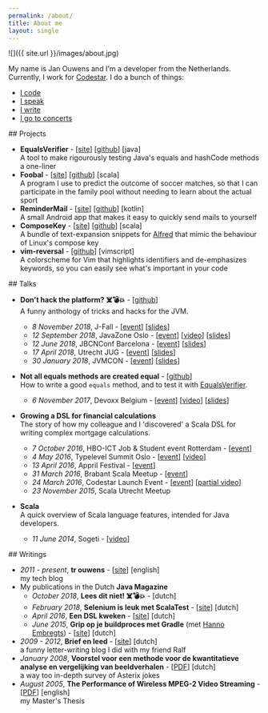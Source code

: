 ```yaml
---
permalink: /about/
title: About me
layout: single
---
```

![]({{ site.url }}/images/about.jpg)

My name is Jan Ouwens and I'm a developer from the Netherlands. Currently, I work for [Codestar](http://www.codestar.nl). I do a bunch of things:

* [I code](#projects)
* [I speak](#talks)
* [I write](#writings)
* [I go to concerts](http://jqno.nl/concerts)


<a name="projects"/>
## Projects

* **EqualsVerifier** - [[site](http://jqno.nl/equalsverifier)] [[github](https://github.com/jqno/equalsverifier)] [java]<br>
  A tool to make rigourously testing Java's equals and hashCode methods a one-liner
* **Foobal** - [[site](https://jqno.nl/tags-detail/#foobal)] [[github](https://github.com/jqno/foobal)] [scala]<br>
  A program I use to predict the outcome of soccer matches, so that I can participate in the family pool without needing to learn about the actual sport
* **ReminderMail** - [[site](https://jqno.nl/remindermail)] [[github](https://github.com/jqno/remindermail)] [kotlin]<br>
  A small Android app that makes it easy to quickly send mails to yourself
* **ComposeKey** - [[site](https://jqno.nl/ComposeKey.alfredsnippets/)] [[github](https://github.com/jqno/ComposeKey.alfredsnippets)] [scala]<br>
  A bundle of text-expansion snippets for [Alfred](https://www.alfredapp.com/) that mimic the behaviour of Linux's compose key
* **vim-reversal** - [[github](https://github.com/jqno/vim-reversal)] [vimscript]<br>
  A colorscheme for Vim that highlights identifiers and de-emphasizes keywords, so you can easily see what's important in your code


<a name="talks"/>
## Talks

* **Don't hack the platform? ☠️💣💥** - [[github](https://github.com/jqno/dont-hack-the-platform-talk/)]<br>
  A funny anthology of tricks and hacks for the JVM.
  * _8 November 2018_, J-Fall - [[event](https://jfall.nl/sessions/dont-hack-the-jvm/)] [[slides](http://jqno.nl/dont-hack-the-platform-talk/2018-11-08-jfall/)]
  * _12 September 2018_, JavaZone Oslo - [[event](https://2018.javazone.no/)] [[video](https://vimeo.com/289655964)] [[slides](http://jqno.nl/dont-hack-the-platform-talk/2018-09-12-javazone/)]
  * _12 June 2018_, JBCNConf Barcelona - [[event](http://www.jbcnconf.com/2018/infoSpeaker.html?ref=SmFuT3V3ZW5zamFuLm91d2Vuc0BnbWFpbC5jb20=)] [[slides](http://jqno.nl/dont-hack-the-platform-talk/2018-06-12-jbcnconf/)]
  * _17 April 2018_, Utrecht JUG - [[event](https://www.meetup.com/Utrecht-Java-User-Group/events/247737886/)] [[slides](http://jqno.nl/dont-hack-the-platform-talk/2018-04-14-utrecht-jug/)]
  * _30 January 2018_, JVMCON - [[event](https://jvmcon.com)] [[slides](http://jqno.nl/dont-hack-the-platform-talk/2018-01-30-jvmcon/)]

* **Not all equals methods are created equal** - [[github](https://github.com/jqno/equalsverifier-talk)]<br>
  How to write a good `equals` method, and to test it with [EqualsVerifier](http://jqno.nl/equalsverifier).
  * _6 November 2017_, Devoxx Belgium - [[event](https://devoxx.be/2017/)] [[video](https://www.youtube.com/watch?v=pNJ_O10XaoM)] [[slides](https://github.com/jqno/equalsverifier-talk/tree/2017-11-06-devoxx)]

* **Growing a DSL for financial calculations**<br>
  The story of how my colleague and I 'discovered' a Scala DSL for writing complex mortgage calculations.
  * _7 October 2016_, HBO-ICT Job & Student event Rotterdam - [[event](http://www.hboictjobevent.nl/)]
  * _4 May 2016_, Typelevel Summit Oslo - [[event](https://typelevel.org/event/2016-05-summit-oslo/)] [[video](https://www.youtube.com/watch?v=w37mp3mbylw)]
  * _13 April 2016_, Appril Festival - [[event](http://appril.nl/)]
  * _31 March 2016_, Brabant Scala Meetup - [[event](https://www.meetup.com/brabant-scala/events/228851052/?eventId=228851052)]
  * _24 March 2016_, Codestar Launch Event - [[event](https://www.codestar.nl/#team/launchevent)] [[partial video](https://www.youtube.com/watch?v=gmCQS72yFTg)]
  * _23 November 2015_, Scala Utrecht Meetup

* **Scala**<br>
  A quick overview of Scala language features, intended for Java developers.
  * _11 June 2014_, Sogeti - [[video](https://www.youtube.com/watch?v=uksqLVk3l6M)]


<a name="writings"/>
## Writings

* _2011 - present_, **tr ouwens** - [[site](http://jqno.nl)] [english]<br>
  my tech blog
* My publications in the Dutch **Java Magazine**
  * _October 2018_, **Lees dit niet! ☠️💣💥** - [dutch]
  * _February 2018_, **Selenium is leuk met ScalaTest** - [[site](https://nljug.org/java-magazine/selenium-is-leuk-met-scalatest/)] [dutch]
  * _April 2016_, **Een DSL kweken** - [[site](https://nljug.org/java-magazine/een-dsl-kweken/)] [dutch]
  * _June 2015_, **Grip op je buildproces met Gradle** (met [Hanno Embregts](https://twitter.com/hannotify)) - [[site](https://nljug.org/java-magazine/grip-op-je-buildproces-met-gradle/)] [dutch]
* _2009 - 2012_, **Brief en leed** - [[site](http://jqno.nl/briefenleed)] [dutch]<br>
  a funny letter-writing blog I did with my friend Ralf
* _January 2008_, **Voorstel voor een methode voor de kwantitatieve analyse en vergelijking van beeldverhalen** - [[PDF](https://www.dropbox.com/s/gdswss6fkm3hbv7/paper.pdf)] [dutch]<br>
  a way too in-depth survey of Asterix jokes
* _August 2005_, **The Performance of Wireless MPEG-2 Video Streaming** - [[PDF](https://www.dropbox.com/s/idenxmsvblck2zd/thesis.pdf)] [english]<br>
  my Master's Thesis

